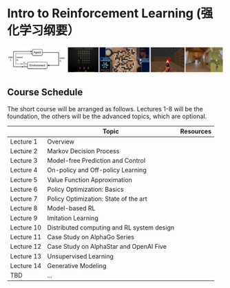 # Intro to Reinforcement Learning (强化学习纲要）
![teaser](asset/teaser.png)
## Course Schedule
The short course will be arranged as follows. Lectures 1-8 will be the foundation, the others will be the advanced topics, which are optional.

|            	| Topic                                      	| Resources 	|
|------------	|--------------------------------------------	|-----------	|
|  Lecture 1 	| Overview                                   	|           	|
|  Lecture 2 	| Markov Decision Process                    	|           	|
|  Lecture 3 	| Model-free Prediction and Control          	|           	|
|  Lecture 4 	| On-policy and Off-policy Learning          	|           	|
|  Lecture 5 	| Value Function Approximation               	|           	|
|  Lecture 6 	| Policy Optimization: Basics                	|           	|
|  Lecture 7 	| Policy Optimization: State of the art      	|           	|
|  Lecture 8 	| Model-based RL                             	|           	|
|  Lecture 9 	| Imitation Learning                         	|           	|
| Lecture 10 	| Distributed computing and RL system design 	|           	|
| Lecture 11 	| Case Study on AlphaGo Series               	|           	|
| Lecture 12 	| Case Study on AlphaStar and OpenAI Five    	|           	|
| Lecture 13 	| Unsupervised Learning                      	|           	|
| Lecture 14 	| Generative Modeling                        	|           	|
| TBD        	| ...                                        	|           	|

